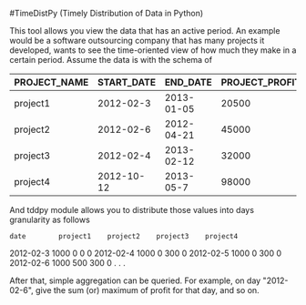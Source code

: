 #TimeDistPy (Timely Distribution of Data in Python)

This tool allows you view the data that has an active period. An example would be a software outsourcing company that has many projects it developed, wants to see the time-oriented view of how much they make in a certain period. Assume the data is with the schema of 

PROJECT_NAME | START_DATE | END_DATE | PROJECT_PROFIT
-------------|------------|----------|---------------
project1     |2012-02-3   |2013-01-05|20500
project2     |2012-02-6   |2012-04-21|45000
project3     |2012-02-4   |2013-02-12|32000
project4     |2012-10-12  |2013-05-7 |98000
    
And tddpy module allows you to distribute those values into days granularity as follows

    date        project1    project2    project3    project4
2012-02-3       1000        0           0           0
2012-02-4       1000        0           300         0
2012-02-5       1000        0           300         0
2012-02-6       1000        500         300         0
    .
    .
    .
    
After that, simple aggregation can be queried. For example, on day "2012-02-6", give the sum (or) maximum of profit for that day, and so on.
